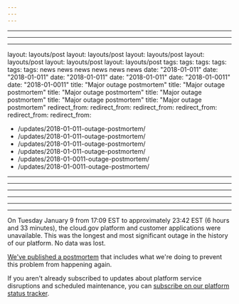 ```yaml
---
---
---
```

---
---
---
layout: layouts/post
layout: layouts/post
layout: layouts/post
layout: layouts/post
layout: layouts/post
layout: layouts/post
tags:
tags:
tags:
tags:
tags:
tags:
  news
  news
  news
  news
  news
  news
date: "2018-01-011"
date: "2018-01-011"
date: "2018-01-011"
date: "2018-01-011"
date: "2018-01-0011"
date: "2018-01-0011"
title: "Major outage postmortem"
title: "Major outage postmortem"
title: "Major outage postmortem"
title: "Major outage postmortem"
title: "Major outage postmortem"
title: "Major outage postmortem"
redirect_from:
redirect_from:
redirect_from:
redirect_from:
redirect_from:
redirect_from:
  - /updates/2018-01-011-outage-postmortem/
  - /updates/2018-01-011-outage-postmortem/
  - /updates/2018-01-011-outage-postmortem/
  - /updates/2018-01-011-outage-postmortem/
  - /updates/2018-01-0011-outage-postmortem/
  - /updates/2018-01-0011-outage-postmortem/
---
---
---
---
---
---

On Tuesday January 9 from 17:09 EST to approximately 23:42 EST (6 hours and 33 minutes), the cloud.gov platform and customer applications were unavailable. This was the longest and most significant outage in the history of our platform. No data was lost.

[We've published a postmortem](https://cloudgov.statuspage.io/incidents/32bd83xh70qk) that includes what we're doing to prevent this problem from happening again.

If you aren't already subscribed to updates about platform service disruptions and scheduled maintenance, you can [subscribe on our platform status tracker](https://cloudgov.statuspage.io/).